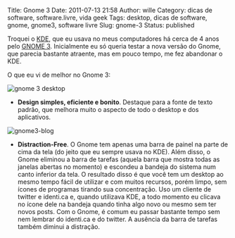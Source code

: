 Title: Gnome 3
Date: 2011-07-13 21:58
Author: wille
Category: dicas de software, software.livre, vida geek
Tags: desktop, dicas de software, gnome, gnome3, software livre
Slug: gnome-3
Status: published

Troquei o [KDE](http://kde.org), que eu usava no meus computadores há
cerca de 4 anos pelo [GNOME 3](http://www.gnome3.org/index.html.pt_BR).
Inicialmente eu só queria testar a nova versão do Gnome, que parecia
bastante atraente, mas em pouco tempo, me fez abandonar o KDE.

O que eu vi de melhor no Gnome 3:

![gnome 3
desktop](http://images.wille.blog.br/gnome3-blog-desktop.jpg "gnome 3 desktop")

- **Design simples, eficiente e bonito**. Destaque para a fonte de texto
padrão, que melhora muito o aspecto de todo o desktop e dos aplicativos.

![](http://images.wille.blog.br/gnome3-blog.jpg "gnome3-blog")

- **Distraction-Free**. O Gnome tem apenas uma barra de painel na parte
de cima da tela (do jeito que eu sempre usava no KDE). Além disso, o
Gnome eliminou a barra de tarefas (aquela barra que mostra todas as
janelas abertas no momento) e escondeu a bandeja do sistema num canto
inferior da tela. O resultado disso é que você tem um desktop ao mesmo
tempo fácil de utilizar e com muitos recursos, porém limpo, sem ícones
de programas tirando sua concentração. Uso um cliente de twitter e
identi.ca e, quando utilizava KDE, a todo momento eu clicava no ícone
dele na bandeja quando tinha algo novo ou mesmo sem ter novos posts. Com
o Gnome, é comum eu passar bastante tempo sem nem lembrar do identi.ca e
do twitter. A ausência da barra de tarefas também diminui a distração.
